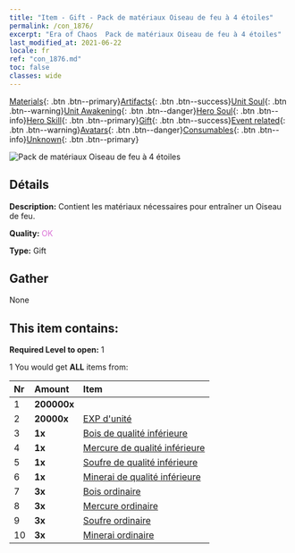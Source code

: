 ```yaml
---
title: "Item - Gift - Pack de matériaux Oiseau de feu à 4 étoiles"
permalink: /con_1876/
excerpt: "Era of Chaos  Pack de matériaux Oiseau de feu à 4 étoiles"
last_modified_at: 2021-06-22
locale: fr
ref: "con_1876.md"
toc: false
classes: wide
---
```

 [Materials](/ItemsFR/){: .btn .btn--primary}[Artifacts](/ItemsFR/Artifacts/){: .btn .btn--success}[Unit Soul](/ItemsFR/UnitSoul/){: .btn .btn--warning}[Unit Awakening](/ItemsFR/UnitAwakening/){: .btn .btn--danger}[Hero Soul](/ItemsFR/HeroSoul/){: .btn .btn--info}[Hero Skill](/ItemsFR/HeroSkill/){: .btn .btn--primary}[Gift](/ItemsFR/Gift/){: .btn .btn--success}[Event related](/ItemsFR/Events/){: .btn .btn--warning}[Avatars](/ItemsFR/Avatars/){: .btn .btn--danger}[Consumables](/ItemsFR/Consumables/){: .btn .btn--info}[Unknown](/ItemsFR/Unknown/){: .btn .btn--primary}

 ![Pack de matériaux Oiseau de feu à 4 étoiles](/images/t/i_907499.png)

## Détails
 **Description:** Contient les matériaux nécessaires pour entraîner un Oiseau de feu.

 **Quality:** <span style="color: #DA70D6">OK</span>

 **Type:** Gift

## Gather

  None

## This item contains:

 **Required Level to open:** 1

 1 You would get **ALL** items  from:

  | Nr | Amount |     Item    |
  |:---|:-------|:------------|
  | 1 |  **200000x** | <i class="fas fa-coins"/> |  | 
  | 2 |  **20000x** | [EXP d'unité](/ItemsFR/con_902/) |  | 
  | 3 |  **1x** | [Bois de qualité inférieure](/ItemsFR/mat_1/) |  | 
  | 4 |  **1x** | [Mercure de qualité inférieure](/ItemsFR/mat_2/) |  | 
  | 5 |  **1x** | [Soufre de qualité inférieure](/ItemsFR/mat_3/) |  | 
  | 6 |  **1x** | [Minerai de qualité inférieure](/ItemsFR/mat_1/) |  | 
  | 7 |  **3x** | [Bois ordinaire](/ItemsFR/mat_7/) |  | 
  | 8 |  **3x** | [Mercure ordinaire](/ItemsFR/mat_8/) |  | 
  | 9 |  **3x** | [Soufre ordinaire](/ItemsFR/mat_9/) |  | 
  | 10 |  **3x** | [Minerai ordinaire](/ItemsFR/mat_6/) |  | 
